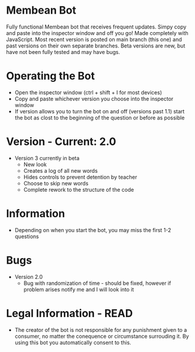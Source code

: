 # Membean Bot
Fully functional Membean bot that receives frequent updates. Simpy copy and paste into the inspector window and off you go! Made completely with JavaScript. Most recent version is posted on main branch (this one) and past versions on their own separate branches. Beta versions are new, but have not been fully tested and may have bugs.

# Operating the Bot
- Open the inspector window (ctrl + shift + I for most devices)
- Copy and paste whichever version you choose into the inspector window
- If version allows you to turn the bot on and off (versions past 1.1) start the bot as clost to the beginning of the question or before as possible

# Version - Current: 2.0
- Version 3 currently in beta
  - New look
  - Creates a log of all new words
  - Hides controls to prevent detention by teacher
  - Choose to skip new words
  - Complete rework to the structure of the code
  
# Information
- Depending on when you start the bot, you may miss the first 1-2 questions

# Bugs
- Version 2.0
  - Bug with randomization of time - should be fixed, however if problem arises notify me and I will look into it

# Legal Information - READ
- The creator of the bot is not responsible for any punishment given to a consumer, no matter the conequence or circumstance surrouding it. By using this bot you automatically consent to this.
